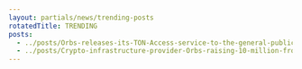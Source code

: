 ```yaml
---
layout: partials/news/trending-posts
rotatedTitle: TRENDING
posts:
  - ../posts/Orbs-releases-its-TON-Access-service-to-the-general-public.md
  - ../posts/Crypto-infrastructure-provider-Orbs-raising-10-million-from-DWF-Labs-in-token-round.md
---
```


